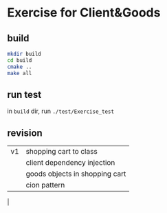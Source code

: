 # Exercise for Client&Goods

## build
```sh
mkdir build
cd build
cmake ..
make all
```

## run test
in `build` dir, run `./test/Exercise_test`

## revision
|      |      | 
| ---- | ---- |
| v1 | shopping cart to class |
|    | client dependency injection |
|    | goods objects in shopping cart |
|    | cion pattern |
|
